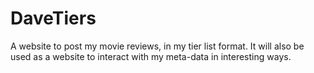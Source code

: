 # DaveTiers
A website to post my movie reviews, in my tier list format. It will also be used as a website to interact with my meta-data in interesting ways.
